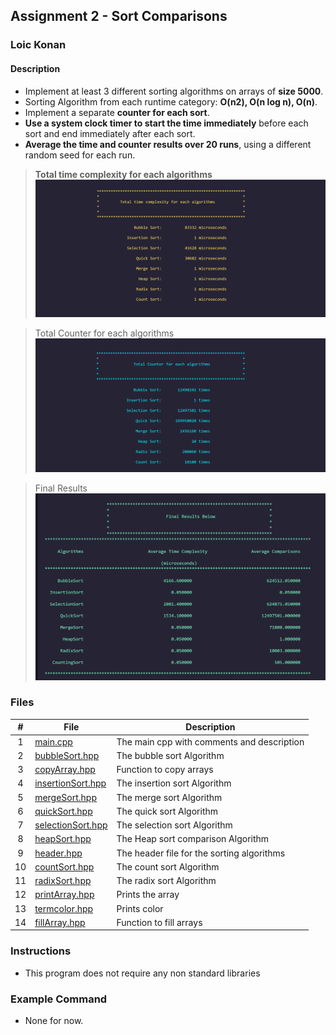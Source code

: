 ## Assignment 2 - Sort Comparisons

### Loic Konan

#### Description

- Implement at least 3 different sorting algorithms on arrays of **size 5000**. 
- Sorting Algorithm from each runtime category: **O(n2), O(n log n), O(n)**.
- Implement a separate **counter for each sort**.
- **Use a system clock timer to start the time immediately** before each sort and end immediately after each sort.
- **Average the time and counter results over 20 runs**, using a different random seed for each run.

> **Total time complexity for each algorithms**
> <img src = "complexity.png">

> Total Counter for each algorithms
> <img src = "counter.png">

> Final Results 
> <img src = "result.png">

### Files

|   #   | File                                   | Description                                |
| :---: | -------------------------------------- | ------------------------------------------ |
|   1   | [main.cpp](main.cpp)                   | The main cpp with comments and description |
|   2   | [bubbleSort.hpp](bubbleSort.hpp)       | The bubble sort Algorithm                  |
|   3   | [copyArray.hpp](copyArray.hpp)         | Function to copy arrays                    |
|   4   | [insertionSort.hpp](insertionSort.hpp) | The insertion sort Algorithm               |
|   5   | [mergeSort.hpp](mergeSort.hpp)         | The merge sort Algorithm                   |
|   6   | [quickSort.hpp](quickSort.hpp)         | The quick sort Algorithm                   |
|   7   | [selectionSort.hpp](selectionSort.hpp) | The selection sort Algorithm               |
|   8   | [heapSort.hpp](heapSort.hpp)           | The Heap sort comparison Algorithm         |
|   9   | [header.hpp](header.hpp)               | The header file for the sorting algorithms |
|  10   | [countSort.hpp](countSort.hpp)         | The count sort Algorithm                   |
|  11   | [radixSort.hpp](radixSort.hpp)         | The radix sort Algorithm                   |
|  12   | [printArray.hpp](printArray.hpp)       | Prints the array                           |
|  13   | [termcolor.hpp](termcolor.hpp)         | Prints color                               |
|  14   | [fillArray.hpp](fillArray.hpp)         | Function to fill arrays                    |



### Instructions

- This program does not require any non standard libraries

### Example Command

- None for now.
